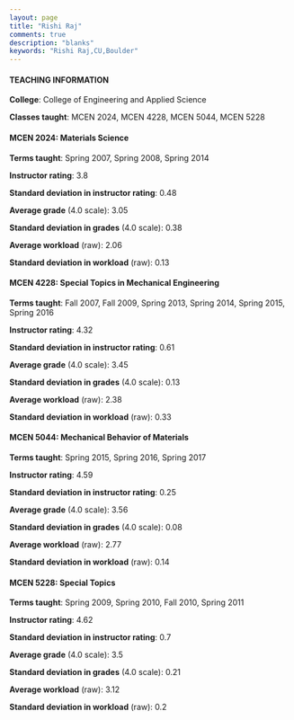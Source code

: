 ```yaml
---
layout: page
title: "Rishi Raj" 
comments: true
description: "blanks"
keywords: "Rishi Raj,CU,Boulder"
---
```

<head>
<script src="https://ajax.googleapis.com/ajax/libs/jquery/2.1.3/jquery.min.js"></script>
<script src="https://dl.dropboxusercontent.com/s/pc42nxpaw1ea4o9/highcharts.js?dl=0"></script>
<!-- <script src="../assets/js/highcharts.js"></script> -->
<style type="text/css">@font-face {
	font-family: "Bebas Neue";
	src: url(https://www.filehosting.org/file/details/544349/BebasNeue Regular.otf) format("opentype");
	}
	h1.Bebas { 
		font-family: "Bebas Neue", Verdana, Tahoma;
	}
</style>
</head>
	   
#### TEACHING INFORMATION

**College**: College of Engineering and Applied Science

**Classes taught**: MCEN 2024, MCEN 4228, MCEN 5044, MCEN 5228

#### MCEN 2024: Materials Science

**Terms taught**: Spring 2007, Spring 2008, Spring 2014

**Instructor rating**: 3.8

**Standard deviation in instructor rating**: 0.48

**Average grade** (4.0 scale): 3.05

**Standard deviation in grades** (4.0 scale): 0.38

**Average workload** (raw): 2.06

**Standard deviation in workload** (raw): 0.13

#### MCEN 4228: Special Topics in Mechanical Engineering

**Terms taught**: Fall 2007, Fall 2009, Spring 2013, Spring 2014, Spring 2015, Spring 2016

**Instructor rating**: 4.32

**Standard deviation in instructor rating**: 0.61

**Average grade** (4.0 scale): 3.45

**Standard deviation in grades** (4.0 scale): 0.13

**Average workload** (raw): 2.38

**Standard deviation in workload** (raw): 0.33

#### MCEN 5044: Mechanical Behavior of Materials

**Terms taught**: Spring 2015, Spring 2016, Spring 2017

**Instructor rating**: 4.59

**Standard deviation in instructor rating**: 0.25

**Average grade** (4.0 scale): 3.56

**Standard deviation in grades** (4.0 scale): 0.08

**Average workload** (raw): 2.77

**Standard deviation in workload** (raw): 0.14

#### MCEN 5228: Special Topics

**Terms taught**: Spring 2009, Spring 2010, Fall 2010, Spring 2011

**Instructor rating**: 4.62

**Standard deviation in instructor rating**: 0.7

**Average grade** (4.0 scale): 3.5

**Standard deviation in grades** (4.0 scale): 0.21

**Average workload** (raw): 3.12

**Standard deviation in workload** (raw): 0.2

